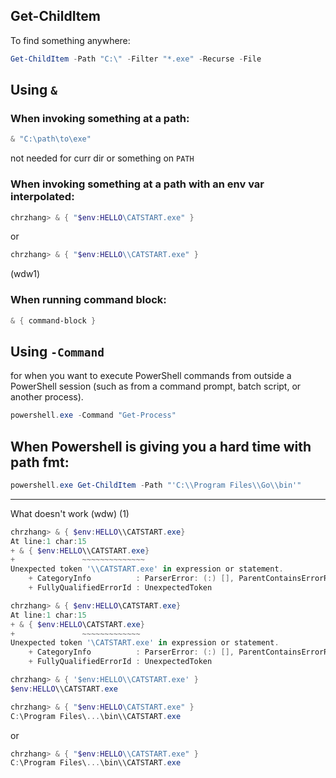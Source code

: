 ## Get-ChildItem

To find something anywhere:
```powershell
Get-ChildItem -Path "C:\" -Filter "*.exe" -Recurse -File
```

## Using `&`

### When invoking something at a path:

```powershell
& "C:\path\to\exe"
```
not needed for curr dir or something on `PATH`

### When invoking something at a path with an env var interpolated:
```powershell
chrzhang> & { "$env:HELLO\CATSTART.exe" }
```
or

```powershell
chrzhang> & { "$env:HELLO\\CATSTART.exe" }
```
(wdw1)


### When running command block:

```powershell
& { command-block }
```


## Using `-Command`

for when you want to execute PowerShell commands from outside a PowerShell session
(such as from a command prompt, batch script, or another process).


```powershell
powershell.exe -Command "Get-Process"
```


## When Powershell is giving you a hard time with path fmt:

```powershell
powershell.exe Get-ChildItem -Path "'C:\\Program Files\\Go\\bin'"
```


----
What doesn't work (wdw)
(1) 

```powershell
chrzhang> & { $env:HELLO\\CATSTART.exe}
At line:1 char:15
+ & { $env:HELLO\\CATSTART.exe}
+               ~~~~~~~~~~~~~~
Unexpected token '\\CATSTART.exe' in expression or statement.
    + CategoryInfo          : ParserError: (:) [], ParentContainsErrorRecordException
    + FullyQualifiedErrorId : UnexpectedToken
```

```powershell
chrzhang> & { $env:HELLO\CATSTART.exe}
At line:1 char:15
+ & { $env:HELLO\CATSTART.exe}
+               ~~~~~~~~~~~~~
Unexpected token '\CATSTART.exe' in expression or statement.
    + CategoryInfo          : ParserError: (:) [], ParentContainsErrorRecordException
    + FullyQualifiedErrorId : UnexpectedToken
```

```powershell
chrzhang> & { '$env:HELLO\\CATSTART.exe' }
$env:HELLO\\CATSTART.exe
```

```powershell
chrzhang> & { "$env:HELLO\CATSTART.exe" }
C:\Program Files\...\bin\\CATSTART.exe
```
or

```powershell
chrzhang> & { "$env:HELLO\\CATSTART.exe" }
C:\Program Files\...\bin\\CATSTART.exe
```
